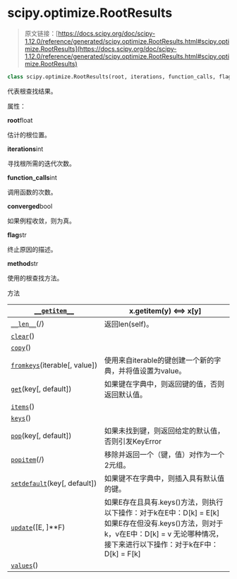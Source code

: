 # scipy.optimize.RootResults

> 原文链接：[https://docs.scipy.org/doc/scipy-1.12.0/reference/generated/scipy.optimize.RootResults.html#scipy.optimize.RootResults](https://docs.scipy.org/doc/scipy-1.12.0/reference/generated/scipy.optimize.RootResults.html#scipy.optimize.RootResults)

```py
class scipy.optimize.RootResults(root, iterations, function_calls, flag, method)
```

代表根查找结果。

属性：

**root**float

估计的根位置。

**iterations**int

寻找根所需的迭代次数。

**function_calls**int

调用函数的次数。

**converged**bool

如果例程收敛，则为真。

**flag**str

终止原因的描述。

**method**str

使用的根查找方法。

方法

| [`__getitem__`](scipy.optimize.RootResults.__getitem__.html#scipy.optimize.RootResults.__getitem__ "scipy.optimize.RootResults.__getitem__") | x.__getitem__(y) <==> x[y] |
| --- | --- |
| [`__len__`](scipy.optimize.RootResults.__len__.html#scipy.optimize.RootResults.__len__ "scipy.optimize.RootResults.__len__")(/) | 返回len(self)。 |
| [`clear`](scipy.optimize.RootResults.clear.html#scipy.optimize.RootResults.clear "scipy.optimize.RootResults.clear")() |  |
| [`copy`](scipy.optimize.RootResults.copy.html#scipy.optimize.RootResults.copy "scipy.optimize.RootResults.copy")() |  |
| [`fromkeys`](scipy.optimize.RootResults.fromkeys.html#scipy.optimize.RootResults.fromkeys "scipy.optimize.RootResults.fromkeys")(iterable[, value]) | 使用来自iterable的键创建一个新的字典，并将值设置为value。 |
| [`get`](scipy.optimize.RootResults.get.html#scipy.optimize.RootResults.get "scipy.optimize.RootResults.get")(key[, default]) | 如果键在字典中，则返回键的值，否则返回默认值。 |
| [`items`](scipy.optimize.RootResults.items.html#scipy.optimize.RootResults.items "scipy.optimize.RootResults.items")() |  |
| [`keys`](scipy.optimize.RootResults.keys.html#scipy.optimize.RootResults.keys "scipy.optimize.RootResults.keys")() |  |
| [`pop`](scipy.optimize.RootResults.pop.html#scipy.optimize.RootResults.pop "scipy.optimize.RootResults.pop")(key[, default]) | 如果未找到键，则返回给定的默认值，否则引发KeyError |
| [`popitem`](scipy.optimize.RootResults.popitem.html#scipy.optimize.RootResults.popitem "scipy.optimize.RootResults.popitem")(/) | 移除并返回一个（键，值）对作为一个2元组。 |
| [`setdefault`](scipy.optimize.RootResults.setdefault.html#scipy.optimize.RootResults.setdefault "scipy.optimize.RootResults.setdefault")(key[, default]) | 如果键不在字典中，则插入具有默认值的键。 |
| [`update`](scipy.optimize.RootResults.update.html#scipy.optimize.RootResults.update "scipy.optimize.RootResults.update")([E, ]**F) | 如果E存在且具有.keys()方法，则执行以下操作：对于k在E中：D[k] = E[k] 如果E存在但没有.keys()方法，则对于k，v在E中：D[k] = v 无论哪种情况，接下来进行以下操作：对于k在F中：D[k] = F[k] |
| [`values`](scipy.optimize.RootResults.values.html#scipy.optimize.RootResults.values "scipy.optimize.RootResults.values")() |  |
